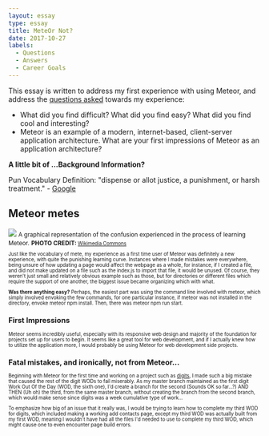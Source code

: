 ```yaml
---
layout: essay
type: essay
title: MeteOr Not?
date: 2017-10-27
labels:
  - Questions
  - Answers
  - Career Goals
---
```


This essay is written to address my first experience with using Meteor, and address the <a href = "http://courses.ics.hawaii.edu/ics314f17/morea/meteor-2/experience-meteor-2-technical-essay.html">questions asked</a> towards my experience:
- What did you find difficult? What did you find easy? What did you find cool and interesting?
- Meteor is an example of a modern, internet-based, client-server application architecture. What are your first impressions of Meteor as an application architecture?

**A little bit of ...Background Information?** 

Pun Vocabulary Definition: "dispense or allot justice, a punishment, or harsh treatment." - <a href = "https://www.google.com/search?ei=gAHyWZbFN6qQ0gKJlLngCg&q=mete&oq=mete&gs_l=psy-ab.3..0i67k1l3j0j0i67k1l3j0j0i67k1l2.2096.2096.0.2364.1.1.0.0.0.0.161.161.0j1.1.0....0...1.1.64.psy-ab..0.1.159....0.GvQ0HTMETLs"> Google</a> 

## Meteor metes

<img src="https://upload.wikimedia.org/wikipedia/commons/b/b6/Dizzy_lines_of_corridor.jpg">
<small>A graphical representation of the confusion experienced in the process of learning Meteor.</small>
<small><b>PHOTO CREDIT:</b><small> <a href ="upload.wikimedia.orgs">Wikimedia Commons</a>

Just like the vocabulary  of mete, my experience as a first time user of Meteor was definitely a new experience, with quite the punishing learning curve. Instances where I made mistakes were everywhere, being unsure of how updating a page would affect the webpage as a whole, for instance, if I created a file, and did not make updated on a file such as the index.js to import that file, it would be unused. Of course, they weren't just small and relatively obvious example such as those, but for directories or different files which require the support of one another, the biggest issue became organizing which with what. 

<b>Was there anything easy?</b> Perhaps, the easiest part was using the command line involved with meteor, which simply involved envoking the few commands, for one particular instance, if meteor was not installed in the directory, envoke meteor npm install. Then, there was meteor npm run start. 

## First Impressions

Meteor seems incredibly useful, especially with its responsive web design and majority of the foundation for projects set up for users to begin. It seems like a great tool for web development, and if I actually knew how to utilize the application more, I would probably be using Meteor for web development side projects.

## Fatal mistakes, and ironically, not from Meteor...

Beginning with Meteor for the first time and working on a project such as <a href = "https://github.com/alicewy/digits">digits</a>, I made such a big mistake that caused the rest of the digit WODs to fail miserably.  As my master branch maintained as the first digit Work Out Of the Day (WOD, the sixth one), I'd create a branch for the second (Sounds OK so far...?) AND THEN (Uh oh) the third, from the same master branch, without creating the branch from the second branch, which would make sense since digits was a week cumulative type of work...

To emphasize how big of an issue that it really was, I would be trying to learn how to complete my third WOD for digits, which included making a working add contacts page, except my third WOD was actually built from my first WOD, meaning I wouldn't have had all the files I'd needed to use to complete my third WOD, which might cause one to even encounter page build errors.

